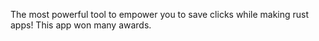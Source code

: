 The most powerful tool to empower you to save clicks while making rust apps! This app won many awards. 
